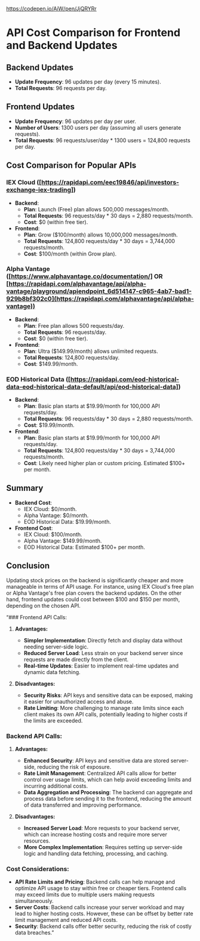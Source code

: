 https://codepen.io/AiW/pen/JjQRYRr

# API Cost Comparison for Frontend and Backend Updates

## Backend Updates
- **Update Frequency**: 96 updates per day (every 15 minutes).
- **Total Requests**: 96 requests per day.

## Frontend Updates
- **Update Frequency**: 96 updates per day per user.
- **Number of Users**: 1300 users per day (assuming all users generate requests).
- **Total Requests**: 96 requests/user/day * 1300 users = 124,800 requests per day.

## Cost Comparison for Popular APIs

### IEX Cloud ([https://rapidapi.com/eec19846/api/investors-exchange-iex-trading])
- **Backend**:
  - **Plan**: Launch (Free) plan allows 500,000 messages/month.
  - **Total Requests**: 96 requests/day * 30 days = 2,880 requests/month.
  - **Cost**: $0 (within free tier).
- **Frontend**:
  - **Plan**: Grow ($100/month) allows 10,000,000 messages/month.
  - **Total Requests**: 124,800 requests/day * 30 days = 3,744,000 requests/month.
  - **Cost**: $100/month (within Grow plan).

### Alpha Vantage ([https://www.alphavantage.co/documentation/] OR [https://rapidapi.com/alphavantage/api/alpha-vantage/playground/apiendpoint_6d514147-c965-4ab7-bad1-929b8bf302c0](https://rapidapi.com/alphavantage/api/alpha-vantage))
- **Backend**:
  - **Plan**: Free plan allows 500 requests/day.
  - **Total Requests**: 96 requests/day.
  - **Cost**: $0 (within free tier).
- **Frontend**:
  - **Plan**: Ultra ($149.99/month) allows unlimited requests.
  - **Total Requests**: 124,800 requests/day.
  - **Cost**: $149.99/month.

### EOD Historical Data ([https://rapidapi.com/eod-historical-data-eod-historical-data-default/api/eod-historical-data])
- **Backend**:
  - **Plan**: Basic plan starts at $19.99/month for 100,000 API requests/day.
  - **Total Requests**: 96 requests/day * 30 days = 2,880 requests/month.
  - **Cost**: $19.99/month.
- **Frontend**:
  - **Plan**: Basic plan starts at $19.99/month for 100,000 API requests/day.
  - **Total Requests**: 124,800 requests/day * 30 days = 3,744,000 requests/month.
  - **Cost**: Likely need higher plan or custom pricing. Estimated $100+ per month.

## Summary
- **Backend Cost**:
  - IEX Cloud: $0/month.
  - Alpha Vantage: $0/month.
  - EOD Historical Data: $19.99/month.
- **Frontend Cost**:
  - IEX Cloud: $100/month.
  - Alpha Vantage: $149.99/month.
  - EOD Historical Data: Estimated $100+ per month.

## Conclusion
Updating stock prices on the backend is significantly cheaper and more manageable in terms of API usage. For instance, using IEX Cloud's free plan or Alpha Vantage's free plan covers the backend updates. On the other hand, frontend updates could cost between $100 and $150 per month, depending on the chosen API.



“### Frontend API Calls:

1.  **Advantages:**
    
    *   **Simpler Implementation**: Directly fetch and display data without needing server-side logic.
    *   **Reduced Server Load**: Less strain on your backend server since requests are made directly from the client.
    *   **Real-time Updates**: Easier to implement real-time updates and dynamic data fetching.
2.  **Disadvantages:**
    
    *   **Security Risks**: API keys and sensitive data can be exposed, making it easier for unauthorized access and abuse.
    *   **Rate Limiting**: More challenging to manage rate limits since each client makes its own API calls, potentially leading to higher costs if the limits are exceeded.

### Backend API Calls:

1.  **Advantages:**
    
    *   **Enhanced Security**: API keys and sensitive data are stored server-side, reducing the risk of exposure.
    *   **Rate Limit Management**: Centralized API calls allow for better control over usage limits, which can help avoid exceeding limits and incurring additional costs.
    *   **Data Aggregation and Processing**: The backend can aggregate and process data before sending it to the frontend, reducing the amount of data transferred and improving performance.
2.  **Disadvantages:**
    
    *   **Increased Server Load**: More requests to your backend server, which can increase hosting costs and require more server resources.
    *   **More Complex Implementation**: Requires setting up server-side logic and handling data fetching, processing, and caching.

### Cost Considerations:

*   **API Rate Limits and Pricing**: Backend calls can help manage and optimize API usage to stay within free or cheaper tiers. Frontend calls may exceed limits due to multiple users making requests simultaneously.
*   **Server Costs**: Backend calls increase your server workload and may lead to higher hosting costs. However, these can be offset by better rate limit management and reduced API costs.
*   **Security**: Backend calls offer better security, reducing the risk of costly data breaches.”
